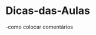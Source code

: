 # Dicas-das-Aulas



-como colocar comentários

<!-- SEU COMENTÁRIO AQUI

- como criar titulos
1- colocando (#)

#  Títulos

2- Colocando (<h1)

<h1> Título </h1>

Obs.... Tútulos podem ser de 18 a 68 ou de <h1> e <h6> 
